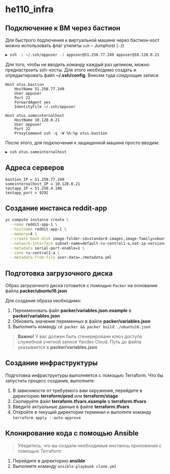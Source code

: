 # he110_infra

## Подключение к ВМ через бастион

Для быстрого подлючения к виртуальной машине через бастион-хост можно использовать флаг утилиты `ssh` – Jumphost (`-J`)

```bash
▶ ssh -i ~/.ssh/appuser -J appuser@51.250.77.249 appuser@10.128.0.21
```

Для того, чтобы не вводить команду каждый раз целиком, можно преднастроить ssh-хосты. Для этого необходимо создать и отредактировать файл **~/.ssh/config**. Внесем туда следующие записи

```
Host otus.bastion
    HostName 51.250.77.249
    User appuser
    Port 22
    ForwardAgent yes
    IdentityFile ~/.ssh/appuser

Host otus.someinternalhost
    HostName 10.128.0.21
    User appuser
    Port 22
    ProxyCommand ssh -q -W %h:%p otus.bastion
```

После этого, для подключения к защищенной машине просто вводим:

```bash
▶ ssh otus.someinternalhost
```

## Адреса серверов

```
bastion_IP = 51.250.77.249
someinternalhost_IP = 10.128.0.21
testapp_IP = 51.250.4.186
testapp_port = 9292
```

## Создание инстанса reddit-app

```bash
yc compute instance create \
  --name reddit-app-1 \
  --hostname reddit-app-1 \
  --memory=4 \
  --create-boot-disk image-folder-id=standard-images,image-family=ubuntu-1604-lts,size=10GB \
  --network-interface subnet-name=default-ru-central1-a,nat-ip-version=ipv4 \
  --metadata serial-port-enable=1 \
  --zone ru-central1-a \
  --metadata-from-file user-data=./metadata.yml
```

## Подготовка загрузочного диска

Образ загрузочного диска готовится с помощью `Packer` на основании файла **packer/ubuntu16.json**

Для создания образа необходимо:

1. Переименовать файл **packer/variables.json.example** в **packer/variables.json**
2. Обновить значения переменных в файле **packer/variables.json**
3. Выполнить команду `cd packer && packer build ./ubuntu16.json`

> **Важно!** У вас должен быть сгенерированн ключ доступа служебной учетной записи Yandex Cloud. Путь до файла указывается в **packer/variables.json**


## Создание инфраструктуры

Подготовка инфраструктуры выполняется с помощью Terraform. Что бы запустить процесс создания, выполните:

1. В зависимости от требуемого вам окружения, перейдите в директорию **terraform/prod** или **terraform/stage**
2. Скопируйте файл **terraform.tfvars.example** в **terraform.tfvars**
3. Введите актуальные данные в файле **terraform.tfvars**
4. Откройте в текущей директории терминал и выполнте команду `terraform apply --auto-approve`

## Клонирование кода с помощью Ansible

> Убедитесь, что вы создали необходимые инстансы приложения с помощью Terraform

1. Перейдите в директорию **ansible**
2. Выполните команду `ansible-playbook clone.yml`

